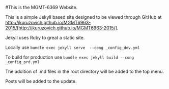 #This is the MGMT-6369 Website.

This is a simple Jekyll based site designed to be viewed through GitHub at http://jkuruzovich.github.io/MGMT6963-2015/[http://jkuruzovich.github.io/MGMT6963-2015/].

Jekyll uses Ruby to great a static site.

Locally use `bundle exec jekyll serve  --cong _config_dev.yml`

To build for production use `bundle exec jekyll build --cong _config_prd.yml`

The addition of .md files in the root directory will be added to the top menu.

Posts will be added to the update. 
